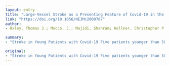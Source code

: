 ```yaml
---
layout: entry
title: "Large-Vessel Stroke as a Presenting Feature of Covid-19 in the Young"
link: "https://doi.org/10.1056/NEJMc2009787"
author:
- Oxley, Thomas J.; Mocco, J.; Majidi, Shahram; Kellner, Christopher P.; Shoirah, Hazem; Singh, I. Paul; De Leacy, Reade A.; Shigematsu, Tomoyoshi; Ladner, Travis R.; Yaeger, Kurt A.; Skliut, Maryna; Weinberger, Jesse; Dangayach, Neha S.; Bederson, Joshua B.; Tuhrim, Stanley; Fifi, Johanna T.

summary:
- "Stroke in Young Patients with Covid-19 Five patients younger than 50 years of age with large-vessel stroke presented to a health system in New York City over a 2-week period. Five young patients presented to the health system over two weeks. Covid19 infection was present to the New York health system. Young patients were treated for strokes and strokes. Patients were treated by a stroker and a vessel. stroke. Infection was a result of a 4-week period in young patients. young patients with covid-19 Young Patients presented to New York over 2 weeks presented to new York City."

original:
- "Stroke in Young Patients with Covid-19 Five patients younger than 50 years of age with large-vessel stroke and Covid-19 infection presented to a health system in New York City over a 2-week period...."
---
```


